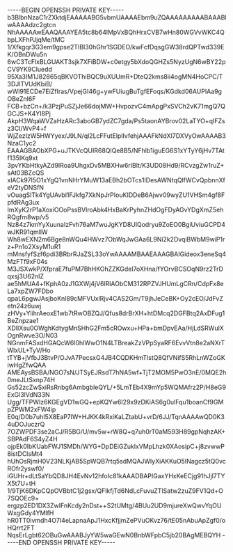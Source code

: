 -----BEGIN OPENSSH PRIVATE KEY-----
b3BlbnNzaC1rZXktdjEAAAAABG5vbmUAAAAEbm9uZQAAAAAAAAABAAABlwAAAAdzc2gtcn
NhAAAAAwEAAQAAAYEA5tc8b64lMpVxBQhHrxCVB7wHn80WGVvWKC4QbpLXFhPJjqMe/tMC
1/Xfkgqr3G3em9gpse2TIBl30hGhr1SGDEO/kwFcfDqsgGW38rdQPTwd339EK/OBnDWu5n
6wC3TcFlxBLGUAKT3sjk7XFiBDW+c0etgy5bXdoQGHZs5NyzUgN6wBY22pCV9YK9Cluedd
95Xa3IM1J82865qBKVOThiBQC9uXUUmR+DteQ2kms8ii4ogMN4HoCPC/T3DJlTVUdKbiB/
wWl91ECDe7EiZfIras/VpejGI46g+ywFUiugBuTgfEFoqs/KGdkd06AUPIAa9gOBeZnl6F
FCB+bzCn+/k3PzjPuSZjJe66dojMW+HvpozvC4mApgPxSVCh2vK71mgQ7QGCJS+K4YI8Pj
AkpH3WqaWVZaHzARc3aboGB7ydZC7gda/Ps5taonAYBrov02LaTYO+qIFZsz3CI/WvP4+f
WjZezIzW5HWYyex/J9LN/ql2LcFFutElplIvfehjAAAFkNdXI7DXVyOwAAAAB3NzaC1yc2
EAAAGBAObXPG+uJTKVcQUIR68QlQe8B5/NFhlb1iguEG6S1xYTyY6jHv7TAtf135IKq9xt
3pvYKbHtkyAZd9IRoa9UhgxDv5MBXHw6rIBlt/K3UD08Hd9/RCvzgZw1ruZ+sAt03BZcQS
xlACk97I5O1xYgQ1vnNHrYMuW13aEBh2bOTcs1IDesAWNtqQlfWCvQpbnnXfeV2tyDNSfN
vOuagSlTk4YgUAvbl1FJkfg7XkNpJrPIouKIDDeB6Ajwv09wyZU1VHSm4gf8FpfdRAg3ux
ImXyK2rP1aXoxiOOoPssBVIroAbk4HxBaKrPyhnZHdOgFDyAGvYDgXmZ5ehRQgfm8wp/v5
Nz84z7kmYyXuunaIzFvh76aM7wuJgKYD8UlQodryu9ZoEO0BgiUviuGCPD4wJKR91qmllW
Wh8wEXN2m6Bge8nWQu4HWvz7ObWqJwGAa6L9Ni2k2DvqiBWbM9wiP1rz+Pn1o2XsyM1uR1
mMnsfyfSzf6pdi3BRbrRJaZSL33oYwAAAAMBAAEAAAGBAIGideox3eneSq4MzFTf9xF04s
M3JSXwkP/XfpraE7fuPM7BhHKOhZZKGdel7oXHna/fYOrvBCSOqN9rz2TrDqxsj3U62nlZ
ae5hMUA4+fKphA0zJ1GXWj4jV6lRlAObCM312RPZVJHUmLgCRn/CdpFx8eLa7xpZW7FDbo
qpaL6pgwJAsjboKnl89cMFVUxlRjv4CAS2Gm/T9jhJeCeBK+Oy2cEO/JdFvZetn24z6uwj
zHVy+YlihrAeoxE1wb7tRwOBZQJ/Qfus8drBrXH+htDMcq2DGFBtq2AxDFug1BeZnpzae1
XDlIXsu0OWghKdtygMnSHhG2Fm5cROwxu+HPa+bmDpvEAa/HjLdSRWulXOgnRwve3O/N03
NGnmFASxdHGAQcW6l0hIWwO1N4LTBreakZzVPpSyaRF6EvvVtn8e2aNXrTWlxUL+TyV/Ho
tTYB+jVfbJ3BtvP/OJvA7PecsxG4JB4CQDKHmTlstQ8QfVNifS5RhLnWZoGKiwHgZfwQAA
AMEAysBSBA/NGO7sN/JTSyEJRsdT7hNA5wf+TjT2MOM5PwO3nE/0MQE2h0meJLtSxnp74H
Gs52zcZwSxiRsRnbg6AmbgbleQYL/+5LmTEb4X9mYp5WQMAfrz2P/H8eG9ExGl3lVdN33N
Ugg/TFPWIz6KGEgVD1wGQ+epKQYw6I29x9zDKiAS6g0ulFqu1boanCf9GMpZPWM2xFW4ip
E0q/D0b7uhI5X8EaP7lW+HJKK4kRxiKaLZtabU+vrD/6JJ/TqnAAAAwQD0K34uDOJuczrQ
7OZWPDF3se2aCJ/R5BG/U/mv5w+rW8Q+q7uh0rT0aM593H89gpNqhzAK+SBPAdF6S4yZ4H
ojpEk0lbKUabFWJ1SMDh/WYG+DpDEiGZuklxVMpLhzk0XAosipC+j8zvwwP8istDClsMt4
hUhOsRjmH0V23NLKjAB5SpWQB7rtq5sdMQAJWlyXiAKKuO5INagcz5tQ0vcROfr2yswf0/
iGUHr+dLtSaYbQD8JH4EvNv12hfoIc81kAAADBAPIGaxYHxKeECjg91hJjl7TYX5t7U+tH
1/9TjK6DKpCQpOVBbtC1j2gsx/QFlkfjTd6NdLcFuvuZTlSatw2zuZ9FV1Qd+O7SQOEc9+
ergzp2ED1DX3ZwIFnKcdy2nDst++S2tUMtg/4BUu2UD9mjureXwQwvYqOUWxgGdy4YMlfH
hR0TT0ivmdh4O7I4eLapnaApJ1HxcKfjjmZePVuOKvz76/tE05nAbuApZgf0/oHQrrt2FT
NqsErLgbt62OBuGwAAABJyYW5waGEwN0BnbWFpbC5jb20BAgMEBQYH
-----END OPENSSH PRIVATE KEY-----
